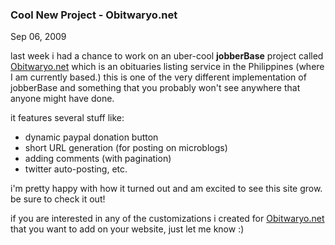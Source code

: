 ### Cool New Project - Obitwaryo.net

Sep 06, 2009

last week i had a chance to work on an uber-cool __jobberBase__ project called <a href="http://www.obitwaryo.net" target="_blank" title="Obitwaryo.net">Obitwaryo.net</a> which is an obituaries listing service in the Philippines (where I am currently based.) this is one of the very different implementation of jobberBase and something that you probably won't see anywhere that anyone might have done.

it features several stuff like:

*    dynamic paypal donation button
*    short URL generation (for posting on microblogs)
*    adding comments (with pagination)
*    twitter auto-posting, etc.

i'm pretty happy with how it turned out and am excited to see this site grow. be sure to check it out!

if you are interested in any of the customizations i created for  <a href="http://www.obitwaryo.net" target="_blank" title="Obitwaryo.net">Obitwaryo.net</a> that you want to add on your website, just let me know :)
